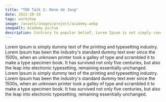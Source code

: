 ```yaml
---
title: "TED Talk 2: Rene de Jong"
date: 2022-20-10
tags: workshop
image: /assets/images/project/academy.webp
imageAlt: Academy pictue
description: Contrary to popular belief, Lorem Ipsum is not simply random text. It has roots in a piece of classical Latin literature
---
```


Lorem Ipsum is simply dummy text of the printing and typesetting industry. Lorem Ipsum has been the industry's standard
dummy text ever since the 1500s, when an unknown printer took a galley of type and scrambled it to make a type specimen
book. It has survived not only five centuries, but also the leap into electronic typesetting, remaining essentially
unchanged. Lorem Ipsum is simply dummy text of the printing and typesetting industry. Lorem Ipsum has been the
industry's standard dummy text ever since the 1500s, when an unknown printer took a galley of type and scrambled it to
make a type specimen book. It has survived not only five centuries, but also the leap into electronic typesetting,
remaining essentially unchanged.
